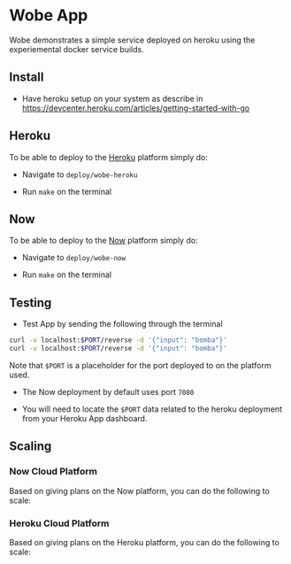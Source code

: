 Wobe App
========

Wobe demonstrates a simple service deployed on heroku using the experiemental docker service builds.

Install
-------

-	Have heroku setup on your system as describe in https://devcenter.heroku.com/articles/getting-started-with-go

Heroku
------

To be able to deploy to the [Heroku](https://heroku.com) platform simply do:

-	Navigate to `deploy/wobe-heroku`

-	Run `make` on the terminal

Now
---

To be able to deploy to the [Now](https://zeit.co/now) platform simply do:

-	Navigate to `deploy/wobe-now`

-	Run `make` on the terminal

Testing
-------

-	Test App by sending the following through the terminal

```bash
curl -v localhost:$PORT/reverse -d '{"input": "bomba"}'
curl -v localhost:$PORT/reverse -d '{"input": "bomba"}'
```

Note that `$PORT` is a placeholder for the port deployed to on the platform used.

-	The Now deployment by default uses port `7080`

-	You will need to locate the `$PORT` data related to the heroku deployment from your Heroku App dashboard.

Scaling
-------

### Now Cloud Platform

Based on giving plans on the Now platform, you can do the following to scale:

### Heroku Cloud Platform

Based on giving plans on the Heroku platform, you can do the following to scale:

